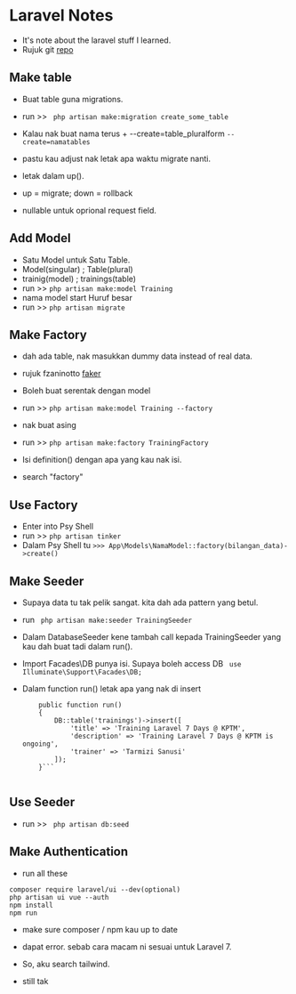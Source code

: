 # Laravel Notes
* It's note about the laravel stuff I learned. 
* Rujuk git [repo](https://github.com/samtarmizi/laravel-kptm/commits/master?after=497760eb6799d41ca2985045d685a7cd1acc2da8+34&branch=master)

## Make table
* Buat table guna migrations.
* run >>
``` php artisan make:migration create_some_table```

* Kalau nak buat nama terus + --create=table_pluralform
```--create=namatables ```

* pastu kau adjust nak letak apa waktu migrate nanti.
* letak dalam up(). 
* up = migrate; down = rollback
* nullable untuk oprional request field.

## Add Model 
* Satu Model untuk Satu Table.
* Model(singular) ; Table(plural)
* trainig(model) ; trainings(table)
* run >>
```php artisan make:model Training```
* nama model start Huruf besar
* run >>
``` php artisan migrate ```


## Make Factory
* dah ada table, nak masukkan dummy data instead of real data.
* rujuk fzaninotto [faker](https://github.com/fzaninotto/Faker)
* Boleh buat serentak dengan model
* run >>
```php artisan make:model Training --factory```

* nak buat asing
* run >>
```php artisan make:factory TrainingFactory ```

* Isi definition() dengan apa yang kau nak isi. 
* search "factory"

## Use Factory
* Enter into Psy Shell
* run >>
```php artisan tinker ```
* Dalam Psy Shell tu
``` >>> App\Models\NamaModel::factory(bilangan_data)->create() ```

## Make Seeder
* Supaya data tu tak pelik sangat. kita dah ada pattern yang betul.
* run 
``` php artisan make:seeder TrainingSeeder```

* Dalam DatabaseSeeder kene tambah call kepada TrainingSeeder yang kau dah buat tadi dalam run().
* Import Facades\DB punya isi. Supaya boleh access DB
``` use Illuminate\Support\Facades\DB;```

* Dalam function run() letak apa yang nak di insert
  ```
      public function run()
      {
          DB::table('trainings')->insert([
              'title' => 'Training Laravel 7 Days @ KPTM',
              'description' => 'Training Laravel 7 Days @ KPTM is ongoing',
              'trainer' => 'Tarmizi Sanusi'
          ]);
      }```


## Use Seeder
* run >>
  ``` php artisan db:seed```

## Make Authentication
* run all these
```
composer require laravel/ui --dev(optional)
php artisan ui vue --auth
npm install
npm run 
```

* make sure composer / npm kau up to date
* dapat error. sebab cara macam ni sesuai untuk Laravel 7.
* So, aku search tailwind. 

* still tak 



